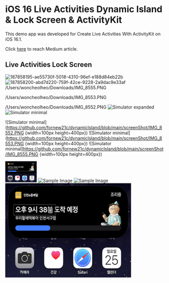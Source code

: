 # iOS 16 Live Activities Dynamic Island & Lock Screen & ActivityKit

This demo app was developed for Create Live Activities With ActivityKit on iOS 16.1.

Click [here](https://betterprogramming.pub/create-live-activities-with-activitykit-on-ios-16-beta-4766a347035b) to reach Medium article.

## Live Activities Lock Screen
![187858195-ae55730f-5018-4310-96ef-e188d84eb22b](https://user-images.githubusercontent.com/10993355/190917762-24cd198e-4691-490d-978e-f89d94d248fa.jpg)
![187858200-abd7d220-759f-42ce-9228-2a9dac9e33af](https://user-images.githubusercontent.com/10993355/190917764-cd36424f-5595-4a08-9c6f-f88135e72611.jpg)
/Users/woncheolheo/Downloads/IMG_8555.PNG

/Users/woncheolheo/Downloads/IMG_8553.PNG

/Users/woncheolheo/Downloads/IMG_8552.PNG
![Simulator expanded](https://user-images.githubusercontent.com/10993355/190917707-411e1a39-81a1-4c34-a789-4422b0d468d6.png)
![Simulator minimal](https://user-images.githubusercontent.com/10993355/190917709-5c6df5f6-1d62-4c48-81d2-60b1bd5f9ff5.png)


![Simulator minimal](https://github.com/fornew21c/dynamicIsland/blob/main/screenShot/IMG_8552.PNG {width=100px height=400px}) 
![Simulator minimal](https://github.com/fornew21c/dynamicIsland/blob/main/screenShot/IMG_8553.PNG {width=100px height=400px})
![Simulator minimal]https://github.com/fornew21c/dynamicIsland/blob/main/screenShot/IMG_8555.PNG {width=100px height=400px})


<img src="https://github.com/fornew21c/dynamicIsland/blob/main/screenShot/IMG_8552.PNG" alt="Sample Image" width="100">
<img src="https://github.com/fornew21c/dynamicIsland/blob/main/screenShot/IMG_8553.PNG" alt="Sample Image" width="100">
<img src="https://github.com/fornew21c/dynamicIsland/blob/main/screenShot/IMG_8555.PNG" alt="Sample Image" width="100">

<img src="https://github.com/fornew21c/dynamicIsland/blob/main/screenShot/IMG_8552.PNG" alt="Sample Image" width="400" height="300">
